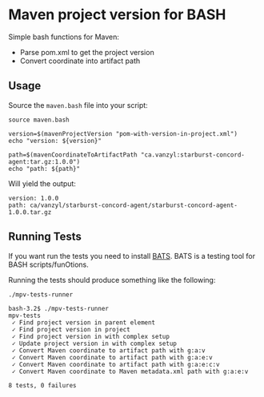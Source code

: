 # Maven project version for BASH

Simple bash functions for Maven:

  - Parse pom.xml to get the project version
  - Convert coordinate into artifact path

## Usage

Source the `maven.bash` file into your script:

```
source maven.bash

version=$(mavenProjectVersion "pom-with-version-in-project.xml") 
echo "version: ${version}"

path=$(mavenCoordinateToArtifactPath "ca.vanzyl:starburst-concord-agent:tar.gz:1.0.0")
echo "path: ${path}"

```
Will yield the output:

```
version: 1.0.0
path: ca/vanzyl/starburst-concord-agent/starburst-concord-agent-1.0.0.tar.gz
```

## Running Tests

If you want run the tests you need to install [BATS](https://github.com/bats-core/bats-core). BATS is a testing tool for BASH scripts/funOtions.

Running the tests should produce something like the following:

```
./mpv-tests-runner

bash-3.2$ ./mpv-tests-runner
mpv-tests
 ✓ Find project version in parent element
 ✓ Find project version in project
 ✓ Find project version in with complex setup
 ✓ Update project version in with complex setup
 ✓ Convert Maven coordinate to artifact path with g:a:v
 ✓ Convert Maven coordinate to artifact path with g:a:e:v
 ✓ Convert Maven coordinate to artifact path with g:a:e:c:v
 ✓ Convert Maven coordinate to Maven metadata.xml path with g:a:e:v 

8 tests, 0 failures

```
